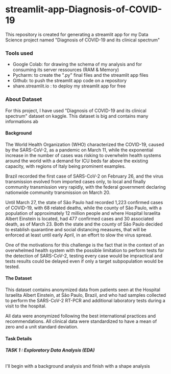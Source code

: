# streamlit-app-Diagnosis-of-COVID-19
This repository is created for generating a streamlit app for my Data Science project named "Diagnosis of COVID-19 and its clinical spectrum"

### **Tools used**
- Google Colab: for drawing the schema of my analysis and for consuming its server ressources (RAM & Memory)
- Pycharm: to create the ".py" final files and the streamlit app files
- Github: to push the streamlit app code on a repository
- share.streamlit.io : to deploy my streamlit app for free

### **About Dataset**
For this project, I have used "Diagnosis of COVID-19 and its clinical spectrum" dataset on kaggle. This dataset is big and contains many informations ab

#### **Background**
The World Health Organization (WHO) characterized the COVID-19, caused by the SARS-CoV-2, as a pandemic on March 11, while the exponential increase in the number of cases was risking to overwhelm health systems around the world with a demand for ICU beds far above the existing capacity, with regions of Italy being prominent examples.

Brazil recorded the first case of SARS-CoV-2 on February 26, and the virus transmission evolved from imported cases only, to local and finally community transmission very rapidly, with the federal government declaring nationwide community transmission on March 20.

Until March 27, the state of São Paulo had recorded 1,223 confirmed cases of COVID-19, with 68 related deaths, while the county of São Paulo, with a population of approximately 12 million people and where Hospital Israelita Albert Einstein is located, had 477 confirmed cases and 30 associated death, as of March 23. Both the state and the county of São Paulo decided to establish quarantine and social distancing measures, that will be enforced at least until early April, in an effort to slow the virus spread.

One of the motivations for this challenge is the fact that in the context of an overwhelmed health system with the possible limitation to perform tests for the detection of SARS-CoV-2, testing every case would be impractical and tests results could be delayed even if only a target subpopulation would be tested.

#### **The Dataset**
This dataset contains anonymized data from patients seen at the Hospital Israelita Albert Einstein, at São Paulo, Brazil, and who had samples collected to perform the SARS-CoV-2 RT-PCR and additional laboratory tests during a visit to the hospital.

All data were anonymized following the best international practices and recommendations. All clinical data were standardized to have a mean of zero and a unit standard deviation.

#### **Task Details**
###### **TASK 1 : Exploratory Data Analysis (EDA)**
I'll begin with a background analysis and finish with a shape analysis
